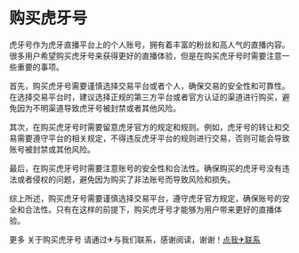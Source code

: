# 购买虎牙号

虎牙号作为虎牙直播平台上的个人账号，拥有着丰富的粉丝和高人气的直播内容。很多用户希望购买虎牙号来获得更好的直播体验，但是在购买虎牙号时需要注意一些重要的事项。

首先，购买虎牙号需要谨慎选择交易平台或者个人，确保交易的安全性和可靠性。在选择交易平台时，建议选择正规的第三方平台或者官方认证的渠道进行购买，避免因为不明渠道导致虎牙号被封禁或者其他风险。

其次，在购买虎牙号时需要留意虎牙官方的规定和规则。例如，虎牙号的转让和交易需要遵守平台的相关规定，不得违反虎牙平台的规则进行交易，否则可能会导致账号被封禁或其他风险。

最后，在购买虎牙号时需要注意账号的安全性和合法性。确保购买的虎牙号没有违法或者侵权的问题，避免因为购买了非法账号而导致风险和损失。

综上所述，购买虎牙号需要谨慎选择交易平台，遵守虎牙官方规定，确保账号的安全和合法性。只有在这样的前提下，购买虎牙号才能够为用户带来更好的直播体验。

更多 关于购买虎牙号 请通过✈与我们联系，感谢阅读，谢谢！[点我✈联系](https://b.k02.cc)